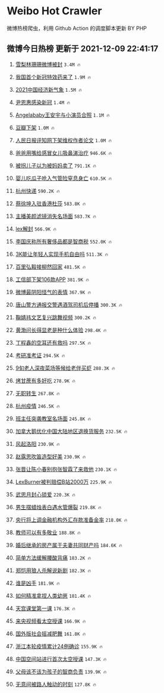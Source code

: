 # Weibo Hot Crawler 



微博热榜爬虫，利用 Github Action 的调度脚本更新 BY PHP 


## 微博今日热榜 更新于 2021-12-09 22:41:17 
1. [雪梨林珊珊微博被封](https://s.weibo.com/weibo?q=%23%E9%9B%AA%E6%A2%A8%E6%9E%97%E7%8F%8A%E7%8F%8A%E5%BE%AE%E5%8D%9A%E8%A2%AB%E5%B0%81%23&Refer=top) `3.4M 🔥` 

1. [我国首个新冠特效药来了](https://s.weibo.com/weibo?q=%23%E6%88%91%E5%9B%BD%E9%A6%96%E4%B8%AA%E6%96%B0%E5%86%A0%E7%89%B9%E6%95%88%E8%8D%AF%E6%9D%A5%E4%BA%86%23&Refer=top) `1.9M 🔥` 

1. [2021中国经济新气象](https://s.weibo.com/weibo?q=%232021%E4%B8%AD%E5%9B%BD%E7%BB%8F%E6%B5%8E%E6%96%B0%E6%B0%94%E8%B1%A1%23&Refer=top) `1.5M 🔥` 

1. [尹恩惠感染新冠](https://s.weibo.com/weibo?q=%23%E5%B0%B9%E6%81%A9%E6%83%A0%E6%84%9F%E6%9F%93%E6%96%B0%E5%86%A0%23&Refer=top) `1.4M 🔥` 

1. [Angelababy王安宇与小演员合照](https://s.weibo.com/weibo?q=%23Angelababy%E7%8E%8B%E5%AE%89%E5%AE%87%E4%B8%8E%E5%B0%8F%E6%BC%94%E5%91%98%E5%90%88%E7%85%A7%23&Refer=top) `1.1M 🔥` 

1. [豆瓣下架](https://s.weibo.com/weibo?q=%23%E8%B1%86%E7%93%A3%E4%B8%8B%E6%9E%B6%23&Refer=top) `1.0M 🔥` 

1. [人民日报评知网下架维权作者论文](https://s.weibo.com/weibo?q=%23%E4%BA%BA%E6%B0%91%E6%97%A5%E6%8A%A5%E8%AF%84%E7%9F%A5%E7%BD%91%E4%B8%8B%E6%9E%B6%E7%BB%B4%E6%9D%83%E4%BD%9C%E8%80%85%E8%AE%BA%E6%96%87%23&Refer=top) `1.0M 🔥` 

1. [爸爸用嘴给感冒女儿吸鼻涕治疗](https://s.weibo.com/weibo?q=%23%E7%88%B8%E7%88%B8%E7%94%A8%E5%98%B4%E7%BB%99%E6%84%9F%E5%86%92%E5%A5%B3%E5%84%BF%E5%90%B8%E9%BC%BB%E6%B6%95%E6%B2%BB%E7%96%97%23&Refer=top) `946.6K 🔥` 

1. [被拐儿子以为被妈妈卖了](https://s.weibo.com/weibo?q=%23%E8%A2%AB%E6%8B%90%E5%84%BF%E5%AD%90%E4%BB%A5%E4%B8%BA%E8%A2%AB%E5%A6%88%E5%A6%88%E5%8D%96%E4%BA%86%23&Refer=top) `791.1K 🔥` 

1. [婴儿吃瓜子呛入气管险窒息身亡](https://s.weibo.com/weibo?q=%23%E5%A9%B4%E5%84%BF%E5%90%83%E7%93%9C%E5%AD%90%E5%91%9B%E5%85%A5%E6%B0%94%E7%AE%A1%E9%99%A9%E7%AA%92%E6%81%AF%E8%BA%AB%E4%BA%A1%23&Refer=top) `610.5K 🔥` 

1. [杭州快递](https://s.weibo.com/weibo?q=%E6%9D%AD%E5%B7%9E%E5%BF%AB%E9%80%92&Refer=top) `590.2K 🔥` 

1. [蔡徐坤入驻香港杜莎](https://s.weibo.com/weibo?q=%23%E8%94%A1%E5%BE%90%E5%9D%A4%E5%85%A5%E9%A9%BB%E9%A6%99%E6%B8%AF%E6%9D%9C%E8%8E%8E%23&Refer=top) `583.8K 🔥` 

1. [主播美颜滤镜消失名场面](https://s.weibo.com/weibo?q=%23%E4%B8%BB%E6%92%AD%E7%BE%8E%E9%A2%9C%E6%BB%A4%E9%95%9C%E6%B6%88%E5%A4%B1%E5%90%8D%E5%9C%BA%E9%9D%A2%23&Refer=top) `583.7K 🔥` 

1. [lex解封](https://s.weibo.com/weibo?q=%23lex%E8%A7%A3%E5%B0%81%23&Refer=top) `566.9K 🔥` 

1. [李国庆称所有奢侈品都是智商税](https://s.weibo.com/weibo?q=%23%E6%9D%8E%E5%9B%BD%E5%BA%86%E7%A7%B0%E6%89%80%E6%9C%89%E5%A5%A2%E4%BE%88%E5%93%81%E9%83%BD%E6%98%AF%E6%99%BA%E5%95%86%E7%A8%8E%23&Refer=top) `552.0K 🔥` 

1. [3K能让年轻人实现手机自由吗](https://s.weibo.com/weibo?q=%233K%E8%83%BD%E8%AE%A9%E5%B9%B4%E8%BD%BB%E4%BA%BA%E5%AE%9E%E7%8E%B0%E6%89%8B%E6%9C%BA%E8%87%AA%E7%94%B1%E5%90%97%23&Refer=top) `511.3K 🔥` 

1. [百里弘毅接柳然回家](https://s.weibo.com/weibo?q=%23%E7%99%BE%E9%87%8C%E5%BC%98%E6%AF%85%E6%8E%A5%E6%9F%B3%E7%84%B6%E5%9B%9E%E5%AE%B6%23&Refer=top) `481.5K 🔥` 

1. [工信部下架106款APP](https://s.weibo.com/weibo?q=%23%E5%B7%A5%E4%BF%A1%E9%83%A8%E4%B8%8B%E6%9E%B6106%E6%AC%BEAPP%23&Refer=top) `381.9K 🔥` 

1. [微博最阴阳怪气的表情](https://s.weibo.com/weibo?q=%23%E5%BE%AE%E5%8D%9A%E6%9C%80%E9%98%B4%E9%98%B3%E6%80%AA%E6%B0%94%E7%9A%84%E8%A1%A8%E6%83%85%23&Refer=top) `367.9K 🔥` 

1. [唐山警方通报交警遇酒驾司机后停播](https://s.weibo.com/weibo?q=%23%E5%94%90%E5%B1%B1%E8%AD%A6%E6%96%B9%E9%80%9A%E6%8A%A5%E4%BA%A4%E8%AD%A6%E9%81%87%E9%85%92%E9%A9%BE%E5%8F%B8%E6%9C%BA%E5%90%8E%E5%81%9C%E6%92%AD%23&Refer=top) `300.3K 🔥` 

1. [鞠婧祎文艺复兴跳舞视频](https://s.weibo.com/weibo?q=%23%E9%9E%A0%E5%A9%A7%E7%A5%8E%E6%96%87%E8%89%BA%E5%A4%8D%E5%85%B4%E8%B7%B3%E8%88%9E%E8%A7%86%E9%A2%91%23&Refer=top) `300.2K 🔥` 

1. [黄渤问长得显老是种什么体验](https://s.weibo.com/weibo?q=%23%E9%BB%84%E6%B8%A4%E9%97%AE%E9%95%BF%E5%BE%97%E6%98%BE%E8%80%81%E6%98%AF%E7%A7%8D%E4%BB%80%E4%B9%88%E4%BD%93%E9%AA%8C%23&Refer=top) `298.4K 🔥` 

1. [丁程鑫的空耳还有救吗](https://s.weibo.com/weibo?q=%23%E4%B8%81%E7%A8%8B%E9%91%AB%E7%9A%84%E7%A9%BA%E8%80%B3%E8%BF%98%E6%9C%89%E6%95%91%E5%90%97%23&Refer=top) `297.5K 🔥` 

1. [考研准考证](https://s.weibo.com/weibo?q=%23%E8%80%83%E7%A0%94%E5%87%86%E8%80%83%E8%AF%81%23&Refer=top) `294.5K 🔥` 

1. [9旬老人深夜菜场等候给老伴买虾](https://s.weibo.com/weibo?q=%239%E6%97%AC%E8%80%81%E4%BA%BA%E6%B7%B1%E5%A4%9C%E8%8F%9C%E5%9C%BA%E7%AD%89%E5%80%99%E7%BB%99%E8%80%81%E4%BC%B4%E4%B9%B0%E8%99%BE%23&Refer=top) `288.3K 🔥` 

1. [烤甘蔗有多好吃](https://s.weibo.com/weibo?q=%23%E7%83%A4%E7%94%98%E8%94%97%E6%9C%89%E5%A4%9A%E5%A5%BD%E5%90%83%23&Refer=top) `278.9K 🔥` 

1. [无职转生](https://s.weibo.com/weibo?q=%E6%97%A0%E8%81%8C%E8%BD%AC%E7%94%9F&Refer=top) `267.8K 🔥` 

1. [杭州疫情](https://s.weibo.com/weibo?q=%23%E6%9D%AD%E5%B7%9E%E7%96%AB%E6%83%85%23&Refer=top) `246.5K 🔥` 

1. [班主任突袭教室名场面](https://s.weibo.com/weibo?q=%23%E7%8F%AD%E4%B8%BB%E4%BB%BB%E7%AA%81%E8%A2%AD%E6%95%99%E5%AE%A4%E5%90%8D%E5%9C%BA%E9%9D%A2%23&Refer=top) `245.8K 🔥` 

1. [加拿大鹅优化中国大陆地区退换货服务](https://s.weibo.com/weibo?q=%23%E5%8A%A0%E6%8B%BF%E5%A4%A7%E9%B9%85%E4%BC%98%E5%8C%96%E4%B8%AD%E5%9B%BD%E5%A4%A7%E9%99%86%E5%9C%B0%E5%8C%BA%E9%80%80%E6%8D%A2%E8%B4%A7%E6%9C%8D%E5%8A%A1%23&Refer=top) `232.5K 🔥` 

1. [风起洛阳](https://s.weibo.com/weibo?q=%E9%A3%8E%E8%B5%B7%E6%B4%9B%E9%98%B3&Refer=top) `230.9K 🔥` 

1. [赵露思吹笛造型好美](https://s.weibo.com/weibo?q=%23%E8%B5%B5%E9%9C%B2%E6%80%9D%E5%90%B9%E7%AC%9B%E9%80%A0%E5%9E%8B%E5%A5%BD%E7%BE%8E%23&Refer=top) `230.9K 🔥` 

1. [张晋让陈小春别抱张智霖了来救他](https://s.weibo.com/weibo?q=%23%E5%BC%A0%E6%99%8B%E8%AE%A9%E9%99%88%E5%B0%8F%E6%98%A5%E5%88%AB%E6%8A%B1%E5%BC%A0%E6%99%BA%E9%9C%96%E4%BA%86%E6%9D%A5%E6%95%91%E4%BB%96%23&Refer=top) `230.1K 🔥` 

1. [LexBurner被判赔偿B站2000万](https://s.weibo.com/weibo?q=%23LexBurner%E8%A2%AB%E5%88%A4%E8%B5%94%E5%81%BFB%E7%AB%992000%E4%B8%87%23&Refer=top) `225.9K 🔥` 

1. [武思月封心锁爱](https://s.weibo.com/weibo?q=%23%E6%AD%A6%E6%80%9D%E6%9C%88%E5%B0%81%E5%BF%83%E9%94%81%E7%88%B1%23&Refer=top) `220.3K 🔥` 

1. [男生摆蜡烛表白遇水管爆裂](https://s.weibo.com/weibo?q=%23%E7%94%B7%E7%94%9F%E6%91%86%E8%9C%A1%E7%83%9B%E8%A1%A8%E7%99%BD%E9%81%87%E6%B0%B4%E7%AE%A1%E7%88%86%E8%A3%82%23&Refer=top) `219.8K 🔥` 

1. [央行将上调金融机构外汇存款准备金率](https://s.weibo.com/weibo?q=%23%E5%A4%AE%E8%A1%8C%E5%B0%86%E4%B8%8A%E8%B0%83%E9%87%91%E8%9E%8D%E6%9C%BA%E6%9E%84%E5%A4%96%E6%B1%87%E5%AD%98%E6%AC%BE%E5%87%86%E5%A4%87%E9%87%91%E7%8E%87%23&Refer=top) `218.0K 🔥` 

1. [教师可以有多敬业](https://s.weibo.com/weibo?q=%23%E6%95%99%E5%B8%88%E5%8F%AF%E4%BB%A5%E6%9C%89%E5%A4%9A%E6%95%AC%E4%B8%9A%23&Refer=top) `188.8K 🔥` 

1. [婚后继承的房产属于夫妻共同财产吗](https://s.weibo.com/weibo?q=%23%E5%A9%9A%E5%90%8E%E7%BB%A7%E6%89%BF%E7%9A%84%E6%88%BF%E4%BA%A7%E5%B1%9E%E4%BA%8E%E5%A4%AB%E5%A6%BB%E5%85%B1%E5%90%8C%E8%B4%A2%E4%BA%A7%E5%90%97%23&Refer=top) `184.6K 🔥` 

1. [简单方法缓解腰酸背痛](https://s.weibo.com/weibo?q=%23%E7%AE%80%E5%8D%95%E6%96%B9%E6%B3%95%E7%BC%93%E8%A7%A3%E8%85%B0%E9%85%B8%E8%83%8C%E7%97%9B%23&Refer=top) `183.2K 🔥` 

1. [郑恺用狼人杀解说新剧](https://s.weibo.com/weibo?q=%23%E9%83%91%E6%81%BA%E7%94%A8%E7%8B%BC%E4%BA%BA%E6%9D%80%E8%A7%A3%E8%AF%B4%E6%96%B0%E5%89%A7%23&Refer=top) `182.3K 🔥` 

1. [谁是凶手](https://s.weibo.com/weibo?q=%E8%B0%81%E6%98%AF%E5%87%B6%E6%89%8B&Refer=top) `181.9K 🔥` 

1. [如何精准拿捏人类幼崽](https://s.weibo.com/weibo?q=%23%E5%A6%82%E4%BD%95%E7%B2%BE%E5%87%86%E6%8B%BF%E6%8D%8F%E4%BA%BA%E7%B1%BB%E5%B9%BC%E5%B4%BD%23&Refer=top) `181.4K 🔥` 

1. [天宫课堂第一课](https://s.weibo.com/weibo?q=%23%E5%A4%A9%E5%AE%AB%E8%AF%BE%E5%A0%82%E7%AC%AC%E4%B8%80%E8%AF%BE%23&Refer=top) `176.3K 🔥` 

1. [来央视频看太空授课](https://s.weibo.com/weibo?q=%23%E6%9D%A5%E5%A4%AE%E8%A7%86%E9%A2%91%E7%9C%8B%E5%A4%AA%E7%A9%BA%E6%8E%88%E8%AF%BE%23&Refer=top) `166.9K 🔥` 

1. [国外版社会摇减肥舞](https://s.weibo.com/weibo?q=%23%E5%9B%BD%E5%A4%96%E7%89%88%E7%A4%BE%E4%BC%9A%E6%91%87%E5%87%8F%E8%82%A5%E8%88%9E%23&Refer=top) `161.8K 🔥` 

1. [浙江本轮疫情累计24例确诊](https://s.weibo.com/weibo?q=%23%E6%B5%99%E6%B1%9F%E6%9C%AC%E8%BD%AE%E7%96%AB%E6%83%85%E7%B4%AF%E8%AE%A124%E4%BE%8B%E7%A1%AE%E8%AF%8A%23&Refer=top) `155.9K 🔥` 

1. [中国空间站进行首次太空授课](https://s.weibo.com/weibo?q=%23%E4%B8%AD%E5%9B%BD%E7%A9%BA%E9%97%B4%E7%AB%99%E8%BF%9B%E8%A1%8C%E9%A6%96%E6%AC%A1%E5%A4%AA%E7%A9%BA%E6%8E%88%E8%AF%BE%23&Refer=top) `147.3K 🔥` 

1. [父母该不该为孩子的智商负责](https://s.weibo.com/weibo?q=%23%E7%88%B6%E6%AF%8D%E8%AF%A5%E4%B8%8D%E8%AF%A5%E4%B8%BA%E5%AD%A9%E5%AD%90%E7%9A%84%E6%99%BA%E5%95%86%E8%B4%9F%E8%B4%A3%23&Refer=top) `139.9K 🔥` 

1. [无意间被路人触动的时刻](https://s.weibo.com/weibo?q=%23%E6%97%A0%E6%84%8F%E9%97%B4%E8%A2%AB%E8%B7%AF%E4%BA%BA%E8%A7%A6%E5%8A%A8%E7%9A%84%E6%97%B6%E5%88%BB%23&Refer=top) `127.8K 🔥` 

